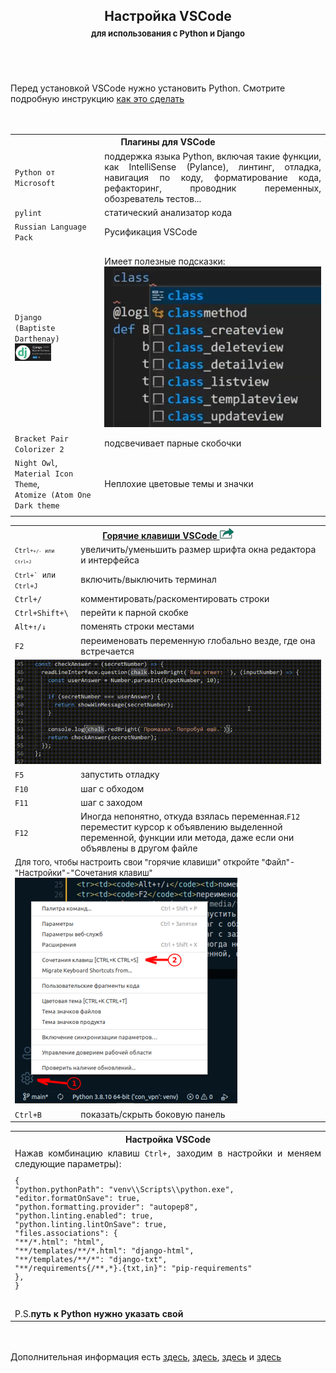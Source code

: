 <H2 align="center">Настройка VSCode<br><font size=2>для использования с Python и Django</font></H2>
<br><br>
<br>Перед установкой VSCode нужно установить Python. Смотрите подробную инструкцию <a href="https://python-scripts.com/install-python-windows">как это сделать</a><br>
<br><br>
<table>
<tr><th colspan="2" style="text-align:center">Плагины для VSCode</th></tr>
  <tr><td><code>Python от Microsoft</code></td><td align="justify">поддержка языка Python, включая такие функции, как IntelliSense (Pylance), линтинг, отладка, навигация по коду, форматирование кода, рефакторинг, проводник переменных, обозреватель тестов...</td></tr>
  <tr><td><code>pylint</code></td><td>статический анализатор кода</td></tr>
  <tr><td><code>Russian Language Pack</code></td><td>Русификация VSCode</td></tr>
  <tr><td><code>Django</code><br><code>(Baptiste Darthenay)</code><br><img src="media/django_extension.png" width=45%></td><td><br>Имеет полезные подсказки: <img src="media/django_extension_working.png"></td></tr>
  <tr><td><code>Bracket Pair Colorizer 2</code></td><td>подсвечивает парные скобочки</td></tr>
  <tr><td><code>Night Owl</code>,<br><code>Material Icon Theme</code>,<br><code>Atomize (Atom One Dark theme</code></td><td>Неплохие цветовые темы и значки</td></tr>
  <tr><td><code></code></td><td></td></tr>
</table>


<table>
<tr><th colspan="2"><a href="https://code.visualstudio.com/shortcuts/keyboard-shortcuts-windows.pdf">Горячие клавиши VSCode <img src="media/links.png" /></a></th></tr>
<tr><td><code><code>Ctrl<code>+<code>+/-</code> или <code>Ctrl+J</code></td><td>увеличить/уменьшить размер шрифта окна редактора и интерфейса</td></tr>
<tr><td><code><code>Ctrl+`</code> или <code>Ctrl+J</code></td><td>включить/выключить терминал</td></tr>
<tr><td><code>Ctrl+/</code></td><td>комментировать/раскоментировать строки</td></tr>
<tr><td><code>Ctrl+Shift+\</code><td>перейти к парной скобке</td></tr>
<tr><td><code>Alt+↑/↓</code><td>поменять строки местами</td></tr>
<tr><td><code>F2</code><td>переименовать переменную глобально везде, где она встречается</td></tr>
<tr><td colspan="2"><img src="media/f2.gif" /></td></tr>
<tr><td><code>F5</code><td>запустить отладку</td></tr>
<tr><td><code>F10</code><td>шаг с обходом</td></tr>
<tr><td><code>F11</code><td>шаг с заходом</td></tr>
<tr><td><code>F12</code><td>Иногда непонятно, откуда взялась переменная.<code>F12</code> переместит курсор к объявлению выделенной переменной, функции или метода, даже если они объявлены в другом файле</td></tr>
<tr><td colspan="2"><font size=2>Для того, чтобы настроить свои "горячие клавиши" откройте "Файл"-"Настройки"-"Сочетания клавиш"</font><br><img src="media/hotkeys_settings.png" /></td></tr>
<tr><td><code>Ctrl+B</code></td><td>показать/скрыть боковую панель</td></tr>
</table>

<table>
<tr><th style="text-align:center">Настройка VSCode</th><tr>
<tr>
    <td align="justify">
        Нажав комбинацию клавиш <code>Ctrl+,</code> заходим в настройки и меняем следующие параметры):<br>
        <code><pre>{
"python.pythonPath": "venv\\Scripts\\python.exe",
"editor.formatOnSave": true,
"python.formatting.provider": "autopep8",
"python.linting.enabled": true,
"python.linting.lintOnSave": true,
"files.associations": {
"**/*.html": "html",
"**/templates/**/*.html": "django-html",
"**/templates/**/*": "django-txt",
"**/requirements{/**,*}.{txt,in}": "pip-requirements"
},
}</pre></code><br>P.S.<b>путь к Python нужно указать свой</b>
    </td>
</tr>
</table>
<br><br>
Дополнительная информация есть <a href="https://habr.com/ru/post/490754/">здесь</a>, <a href="https://docs.microsoft.com/ru-ru/learn/modules/python-install-vscode/">здесь</a>, <a href="https://www.youtube.com/watch?v=9_2cL3LDGvo">здесь</a> и <a href="https://www.youtube.com/watch?v=Re2KdeoRhXY">здесь</a>